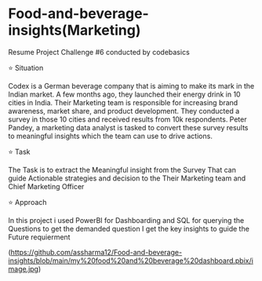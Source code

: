 # Food-and-beverage-insights(Marketing)
Resume Project Challenge #6 conducted by codebasics

⭐ Situation

 Codex is a German beverage company that is aiming to make its mark in the Indian market. A few months ago, they launched their energy drink in 10 cities in India.
 Their Marketing team is responsible for increasing brand awareness, market share, and product development. They conducted a survey in those 10 cities and received results 
 from 10k respondents. Peter Pandey, a marketing data analyst is tasked to convert these survey results to meaningful insights which the team can use to drive actions.

⭐ Task

  The Task is to extract the Meaningful insight from the Survey That can guide Actionable strategies and decision to the Their Marketing team and Chief Marketing Officer

⭐ Approach
   
   In this project i used PowerBI for Dashboarding and SQL for querying the Questions to get the demanded question I get the key insights to guide the Future requierment

 (https://github.com/assharma12/Food-and-beverage-insights/blob/main/my%20food%20and%20beverage%20dashboard.pbix/image.jpg)
